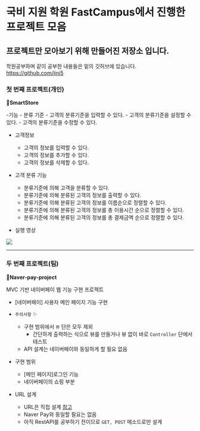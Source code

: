 # 국비 지원 학원 FastCampus에서 진행한 프로젝트 모음
## 프로젝트만 모아보기 위해 만들어진 저장소 입니다.


학원공부하며 같이 공부한 내용들은 밑의 깃허브에 있습니다.
https://github.com/jini5



### 첫 번째 프로젝트(개인)
📌**SmartStore**

  -기능
    - 분류 기준
    - 고객의 분류기준을 입력할 수 있다.
    - 고객의 분류기준을 설정할 수 있다.
    - 고객의 분류기준을 수정할 수 있다.
- 고객정보
    - 고객의 정보를 입력할 수 있다.
    - 고객의 정보를 추가할 수 있다.
    - 고객의 정보를 삭제할 수 있다.
- 고객 분류 기능
    - 분류기준에 의해 고객을 분류할 수 있다.
    - 분류기준에 의해 분류된 고객의 정보를 출력할 수 있다. 
    - 분류기준에 의해 분류된 고객의 정보를 이름순으로 정렬할 수 있다.
    - 분류기준에 의해 분류된 고객의 정보를 총 이용시간 순으로 정렬할 수 있다.
    - 분류기준에 의해 분류된 고객의 정보를 총 결제금액 순으로 정렬할 수 있다.


- 실행 영상
<img src="https://user-images.githubusercontent.com/50224909/209512566-f56839ef-92e8-4203-95d3-0c5ae7c7a69b.gif">



- - -


### 두 번째 프로젝트(팀)
📌**Naver-pay-project**

MVC 기반 네이버페이 웹 기능 구현 프로젝트
</br>


- [네이버페이] 사용자 메인 페이지 기능 구현

- `주의사항` ✨
    - 구현 범위에서 `뷰` 단은 모두 제외
        - 간단하게 출력하는 식으로 뷰를 만들거나 뷰 없이 바로 `Controller` 단에서 테스트
    - API 설계는 네이버페이와 동일하게 할 필요 없음
    
- 구현 범위
    - [메인 페이지]로그인 기능    
    - 네이버페이의 쇼핑 부분
    
- URL 설계
    - URL은 직접 설계 [참고](https://sanghaklee.tistory.com/57)
    - Naver Pay와 동일할 필요는 없음
    - 아직  RestAPI를 공부하기 전이므로 `GET, POST` 메소드로만 설계

